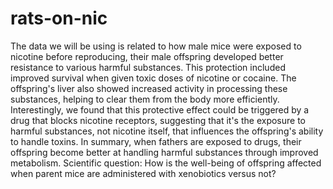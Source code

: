# rats-on-nic
The data we will be using is related to how male mice were exposed to nicotine before reproducing, their male offspring developed better resistance to various harmful substances. This protection included improved survival when given toxic doses of nicotine or cocaine. The offspring's liver also showed increased activity in processing these substances, helping to clear them from the body more efficiently. Interestingly, we found that this protective effect could be triggered by a drug that blocks nicotine receptors, suggesting that it's the exposure to harmful substances, not nicotine itself, that influences the offspring's ability to handle toxins. In summary, when fathers are exposed to drugs, their offspring become better at handling harmful substances through improved metabolism.
Scientific question: How is the well-being of offspring affected when parent mice are administered with xenobiotics versus not?
